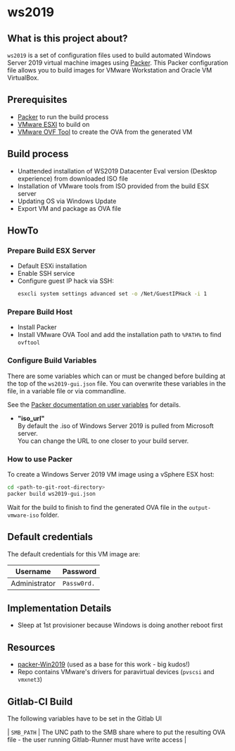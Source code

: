 # ws2019

## What is this project about?

`ws2019` is a set of configuration files used to build automated Windows Server 2019 virtual machine images using [Packer](https://www.packer.io/).
This Packer configuration file allows you to build images for VMware Workstation and Oracle VM VirtualBox.

## Prerequisites

* [Packer](https://www.packer.io/downloads.html) to run the build process
* [VMware ESXI](https://www.vmware.com/de/products/esxi-and-esx.html) to build on
* [VMware OVF Tool](https://www.vmware.com/support/developer/ovf/) to create the OVA from the generated VM

## Build process

* Unattended installation of WS2019 Datacenter Eval version (Desktop experience) from downloaded ISO file
* Installation of VMware tools from ISO provided from the build ESX server
* Updating OS via Windows Update
* Export VM and package as OVA file

## HowTo

### Prepare Build ESX Server

* Default ESXi installation
* Enable SSH service
* Configure guest IP hack via SSH: 
  ```sh
  esxcli system settings advanced set -o /Net/GuestIPHack -i 1
  ```

### Prepare Build Host

* Install Packer
* Install VMware OVA Tool and add the installation path to `%PATH%` to find `ovftool`

### Configure Build Variables

There are some variables which can or must be changed before building at the top of the `ws2019-gui.json` file.
You can overwrite these variables in the file, in a variable file or via commandline.

See the [Packer documentation on user variables](https://www.packer.io/docs/templates/user-variables.html) for details.

- **"iso_url"**\
By default the .iso of Windows Server 2019 is pulled from Microsoft server.\
You can change the URL to one closer to your build server. 

### How to use Packer

To create a Windows Server 2019 VM image using a vSphere ESX host:

```sh
cd <path-to-git-root-directory>
packer build ws2019-gui.json
```

Wait for the build to finish to find the generated OVA file in the `output-vmware-iso` folder.

## Default credentials

The default credentials for this VM image are:

| Username      | Password    |
|---------------|-------------|
| Administrator | `Passw0rd.` |

## Implementation Details

- Sleep at 1st provisioner because Windows is doing another reboot first

## Resources

- [packer-Win2019](https://github.com/eaksel/packer-Win2019) (used as a base for this work - big kudos!)
- Repo contains VMware's drivers for paravirtual devices (`pvscsi` and `vmxnet3`)

## Gitlab-CI Build
The following variables have to be set in the Gitlab UI

| `SMB_PATH` | The UNC path to the SMB share where to put the resulting OVA file - the user running Gitlab-Runner must have write access |
